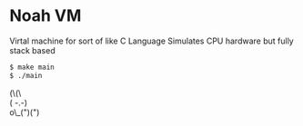 # Noah VM

Virtal machine for sort of like C Language
Simulates CPU hardware but fully stack based

```bash
$ make main
$ ./main
```

(\\\(\\\
( -.-)  
o\\\_(")(")
